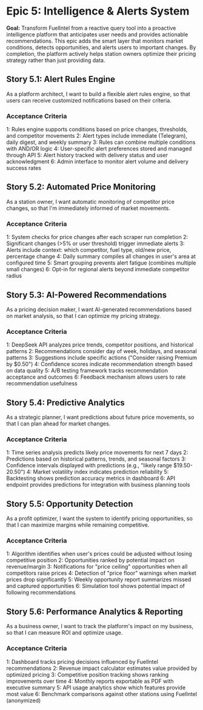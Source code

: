 # Epic 5: Intelligence & Alerts System

**Goal:** Transform FuelIntel from a reactive query tool into a proactive intelligence platform that anticipates user needs and provides actionable recommendations. This epic adds the smart layer that monitors market conditions, detects opportunities, and alerts users to important changes. By completion, the platform actively helps station owners optimize their pricing strategy rather than just providing data.

## Story 5.1: Alert Rules Engine

As a platform architect,
I want to build a flexible alert rules engine,
so that users can receive customized notifications based on their criteria.

### Acceptance Criteria

1: Rules engine supports conditions based on price changes, thresholds, and competitor movements
2: Alert types include immediate (Telegram), daily digest, and weekly summary
3: Rules can combine multiple conditions with AND/OR logic
4: User-specific alert preferences stored and managed through API
5: Alert history tracked with delivery status and user acknowledgment
6: Admin interface to monitor alert volume and delivery success rates

## Story 5.2: Automated Price Monitoring

As a station owner,
I want automatic monitoring of competitor price changes,
so that I'm immediately informed of market movements.

### Acceptance Criteria

1: System checks for price changes after each scraper run completion
2: Significant changes (>5% or user threshold) trigger immediate alerts
3: Alerts include context: which competitor, fuel type, old/new price, percentage change
4: Daily summary compiles all changes in user's area at configured time
5: Smart grouping prevents alert fatigue (combines multiple small changes)
6: Opt-in for regional alerts beyond immediate competitor radius

## Story 5.3: AI-Powered Recommendations

As a pricing decision maker,
I want AI-generated recommendations based on market analysis,
so that I can optimize my pricing strategy.

### Acceptance Criteria

1: DeepSeek API analyzes price trends, competitor positions, and historical patterns
2: Recommendations consider day of week, holidays, and seasonal patterns
3: Suggestions include specific actions ("Consider raising Premium by $0.50")
4: Confidence scores indicate recommendation strength based on data quality
5: A/B testing framework tracks recommendation acceptance and outcomes
6: Feedback mechanism allows users to rate recommendation usefulness

## Story 5.4: Predictive Analytics

As a strategic planner,
I want predictions about future price movements,
so that I can plan ahead for market changes.

### Acceptance Criteria

1: Time series analysis predicts likely price movements for next 7 days
2: Predictions based on historical patterns, trends, and seasonal factors
3: Confidence intervals displayed with predictions (e.g., "likely range $19.50-20.50")
4: Market volatility index indicates prediction reliability
5: Backtesting shows prediction accuracy metrics in dashboard
6: API endpoint provides predictions for integration with business planning tools

## Story 5.5: Opportunity Detection

As a profit optimizer,
I want the system to identify pricing opportunities,
so that I can maximize margins while remaining competitive.

### Acceptance Criteria

1: Algorithm identifies when user's prices could be adjusted without losing competitive position
2: Opportunities ranked by potential impact on revenue/margin
3: Notifications for "price ceiling" opportunities when all competitors raise prices
4: Detection of "price floor" warnings when market prices drop significantly
5: Weekly opportunity report summarizes missed and captured opportunities
6: Simulation tool shows potential impact of following recommendations

## Story 5.6: Performance Analytics & Reporting

As a business owner,
I want to track the platform's impact on my business,
so that I can measure ROI and optimize usage.

### Acceptance Criteria

1: Dashboard tracks pricing decisions influenced by FuelIntel recommendations
2: Revenue impact calculator estimates value provided by optimized pricing
3: Competitive position tracking shows ranking improvements over time
4: Monthly reports exportable as PDF with executive summary
5: API usage analytics show which features provide most value
6: Benchmark comparisons against other stations using FuelIntel (anonymized)
